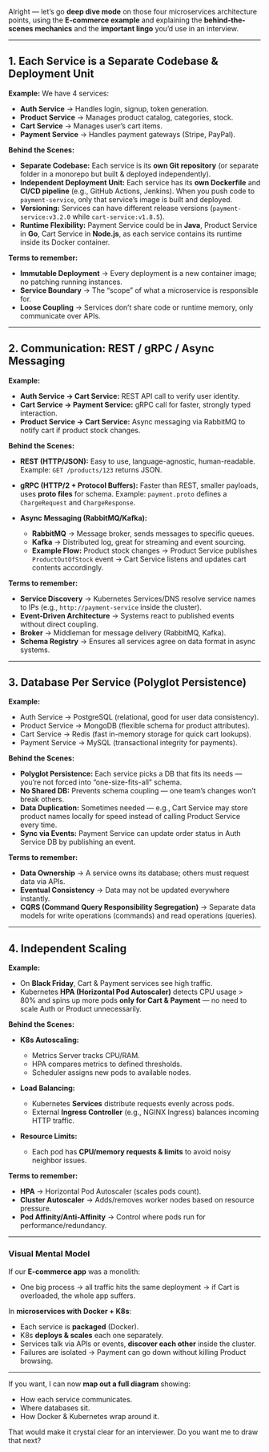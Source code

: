 Alright — let’s go **deep dive mode** on those four microservices architecture points, using the **E-commerce example** and explaining the **behind-the-scenes mechanics** and the **important lingo** you’d use in an interview.

---

## **1. Each Service is a Separate Codebase & Deployment Unit**

**Example:**
We have 4 services:

* **Auth Service** → Handles login, signup, token generation.
* **Product Service** → Manages product catalog, categories, stock.
* **Cart Service** → Manages user’s cart items.
* **Payment Service** → Handles payment gateways (Stripe, PayPal).

**Behind the Scenes:**

* **Separate Codebase:** Each service is its **own Git repository** (or separate folder in a monorepo but built & deployed independently).
* **Independent Deployment Unit:** Each service has its **own Dockerfile** and **CI/CD pipeline** (e.g., GitHub Actions, Jenkins). When you push code to `payment-service`, only that service’s image is built and deployed.
* **Versioning:** Services can have different release versions (`payment-service:v3.2.0` while `cart-service:v1.8.5`).
* **Runtime Flexibility:** Payment Service could be in **Java**, Product Service in **Go**, Cart Service in **Node.js**, as each service contains its runtime inside its Docker container.

**Terms to remember:**

* **Immutable Deployment** → Every deployment is a new container image; no patching running instances.
* **Service Boundary** → The “scope” of what a microservice is responsible for.
* **Loose Coupling** → Services don’t share code or runtime memory, only communicate over APIs.

---

## **2. Communication: REST / gRPC / Async Messaging**

**Example:**

* **Auth Service → Cart Service:** REST API call to verify user identity.
* **Cart Service → Payment Service:** gRPC call for faster, strongly typed interaction.
* **Product Service → Cart Service:** Async messaging via RabbitMQ to notify cart if product stock changes.

**Behind the Scenes:**

* **REST (HTTP/JSON):** Easy to use, language-agnostic, human-readable.
  Example: `GET /products/123` returns JSON.
* **gRPC (HTTP/2 + Protocol Buffers):** Faster than REST, smaller payloads, uses **proto files** for schema.
  Example: `payment.proto` defines a `ChargeRequest` and `ChargeResponse`.
* **Async Messaging (RabbitMQ/Kafka):**

  * **RabbitMQ** → Message broker, sends messages to specific queues.
  * **Kafka** → Distributed log, great for streaming and event sourcing.
  * **Example Flow:** Product stock changes → Product Service publishes `ProductOutOfStock` event → Cart Service listens and updates cart contents accordingly.

**Terms to remember:**

* **Service Discovery** → Kubernetes Services/DNS resolve service names to IPs (e.g., `http://payment-service` inside the cluster).
* **Event-Driven Architecture** → Systems react to published events without direct coupling.
* **Broker** → Middleman for message delivery (RabbitMQ, Kafka).
* **Schema Registry** → Ensures all services agree on data format in async systems.

---

## **3. Database Per Service (Polyglot Persistence)**

**Example:**

* Auth Service → PostgreSQL (relational, good for user data consistency).
* Product Service → MongoDB (flexible schema for product attributes).
* Cart Service → Redis (fast in-memory storage for quick cart lookups).
* Payment Service → MySQL (transactional integrity for payments).

**Behind the Scenes:**

* **Polyglot Persistence:** Each service picks a DB that fits its needs — you’re not forced into “one-size-fits-all” schema.
* **No Shared DB:** Prevents schema coupling — one team’s changes won’t break others.
* **Data Duplication:** Sometimes needed — e.g., Cart Service may store product names locally for speed instead of calling Product Service every time.
* **Sync via Events:** Payment Service can update order status in Auth Service DB by publishing an event.

**Terms to remember:**

* **Data Ownership** → A service owns its database; others must request data via APIs.
* **Eventual Consistency** → Data may not be updated everywhere instantly.
* **CQRS (Command Query Responsibility Segregation)** → Separate data models for write operations (commands) and read operations (queries).

---

## **4. Independent Scaling**

**Example:**

* On **Black Friday**, Cart & Payment services see high traffic.
* Kubernetes **HPA (Horizontal Pod Autoscaler)** detects CPU usage > 80% and spins up more pods **only for Cart & Payment** — no need to scale Auth or Product unnecessarily.

**Behind the Scenes:**

* **K8s Autoscaling:**

  * Metrics Server tracks CPU/RAM.
  * HPA compares metrics to defined thresholds.
  * Scheduler assigns new pods to available nodes.
* **Load Balancing:**

  * Kubernetes **Services** distribute requests evenly across pods.
  * External **Ingress Controller** (e.g., NGINX Ingress) balances incoming HTTP traffic.
* **Resource Limits:**

  * Each pod has **CPU/memory requests & limits** to avoid noisy neighbor issues.

**Terms to remember:**

* **HPA** → Horizontal Pod Autoscaler (scales pods count).
* **Cluster Autoscaler** → Adds/removes worker nodes based on resource pressure.
* **Pod Affinity/Anti-Affinity** → Control where pods run for performance/redundancy.

---

### **Visual Mental Model**

If our **E-commerce app** was a monolith:

* One big process → all traffic hits the same deployment → if Cart is overloaded, the whole app suffers.

In **microservices with Docker + K8s**:

* Each service is **packaged** (Docker).
* K8s **deploys & scales** each one separately.
* Services talk via APIs or events, **discover each other** inside the cluster.
* Failures are isolated → Payment can go down without killing Product browsing.

---

If you want, I can now **map out a full diagram** showing:

* How each service communicates.
* Where databases sit.
* How Docker & Kubernetes wrap around it.

That would make it crystal clear for an interviewer. Do you want me to draw that next?
